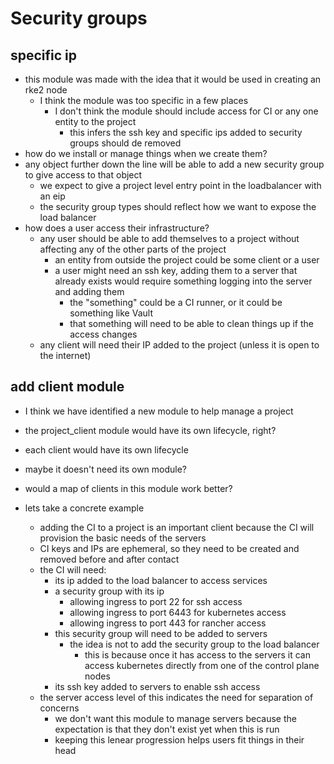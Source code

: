 # Security groups

## specific ip

- this module was made with the idea that it would be used in creating an rke2 node
  - I think the module was too specific in a few places
    - I don't think the module should include access for CI or any one entity to the project
      - this infers the ssh key and specific ips added to security groups should de removed
- how do we install or manage things when we create them?
- any object further down the line will be able to add a new security group to give access to that object
  - we expect to give a project level entry point in the loadbalancer with an eip
  - the security group types should reflect how we want to expose the load balancer
- how does a user access their infrastructure?
  - any user should be able to add themselves to a project without affecting any of the other parts of the project
    - an entity from outside the project could be some client or a user
    - a user might need an ssh key, adding them to a server that already exists would require something logging into the server and adding them
      - the "something" could be a CI runner, or it could be something like Vault
      - that something will need to be able to clean things up if the access changes
   - any client will need their IP added to the project (unless it is open to the internet)

## add client module

- I think we have identified a new module to help manage a project
- the project_client module would have its own lifecycle, right?
- each client would have its own lifecycle
- maybe it doesn't need its own module?
- would a map of clients in this module work better?

- lets take a concrete example
  - adding the CI to a project is an important client because the CI will provision the basic needs of the servers
  - CI keys and IPs are ephemeral, so they need to be created and removed before and after contact
  - the CI will need:
    - its ip added to the load balancer to access services
    - a security group with its ip
      - allowing ingress to port 22 for ssh access
      - allowing ingress to port 6443 for kubernetes access
      - allowing ingress to port 443 for rancher access
    - this security group will need to be added to servers
      - the idea is not to add the security group to the load balancer
        - this is because once it has access to the servers it can access kubernetes directly from one of the control plane nodes
    - its ssh key added to servers to enable ssh access
  - the server access level of this indicates the need for separation of concerns
    - we don't want this module to manage servers because the expectation is that they don't exist yet when this is run
    - keeping this lenear progression helps users fit things in their head
